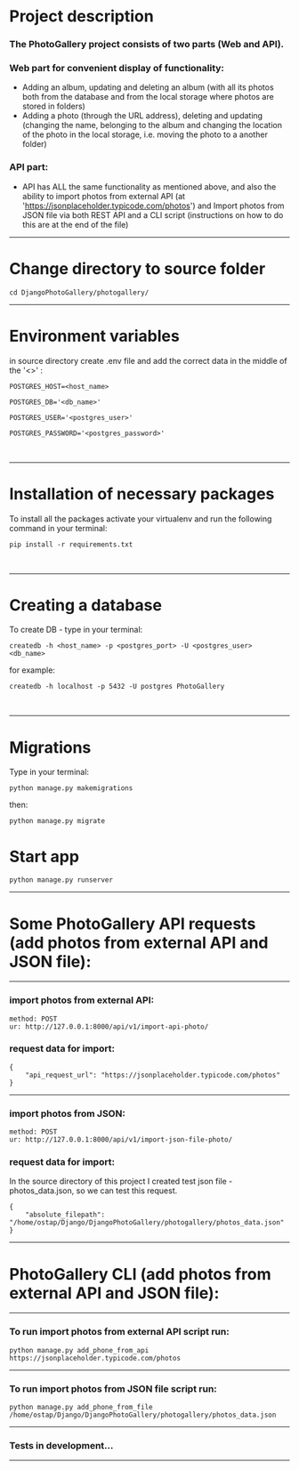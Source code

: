 # Project description

### The PhotoGallery project consists of two parts (Web and API).
### Web part for convenient display of functionality:
- Adding an album, updating and deleting an album (with all its photos both from the database and from the local storage where photos are stored in folders)
- Adding a photo (through the URL address), deleting and updating (changing the name, belonging to the album and changing the location of the photo in the local storage, i.e. moving the photo to a another folder)
### API part:
- API has ALL the same functionality as mentioned above, and also the ability to import photos from external API (at 'https://jsonplaceholder.typicode.com/photos') and Import photos from JSON file via both
REST API and a CLI script (instructions on how to do this are at the end of the file)

___
# Change directory to source folder

    cd DjangoPhotoGallery/photogallery/
___
# Environment variables

in source directory create .env file and add the correct data in the middle of the '<>' :

    POSTGRES_HOST=<host_name> 

    POSTGRES_DB='<db_name>'

    POSTGRES_USER='<postgres_user>'

    POSTGRES_PASSWORD='<postgres_password>'

<br>

___
# Installation of necessary packages


To install all the packages activate your virtualenv and run the following command in your terminal:
    
    pip install -r requirements.txt

<br>

---
# Creating a database

To create DB - type in your terminal:

    createdb -h <host_name> -p <postgres_port> -U <postgres_user> <db_name>

for example:

    createdb -h localhost -p 5432 -U postgres PhotoGallery

<br>

___

# Migrations

Type in your terminal:

    python manage.py makemigrations

then:
    
    python manage.py migrate


# Start app

    python manage.py runserver

___

# Some PhotoGallery API requests (add photos from external API and JSON file):

___

### import photos from external API: 

    method: POST 
    ur: http://127.0.0.1:8000/api/v1/import-api-photo/
    
### request data for import:

    {
        "api_request_url": "https://jsonplaceholder.typicode.com/photos"
    }
---

### import photos from JSON:

    method: POST 
    ur: http://127.0.0.1:8000/api/v1/import-json-file-photo/
    
### request data for import:

In the source directory of this project I created test json file - photos_data.json, so we can test this request.

    {
        "absolute_filepath": "/home/ostap/Django/DjangoPhotoGallery/photogallery/photos_data.json"
    }
---

# PhotoGallery CLI (add photos from external API and JSON file):

___

### To run import photos from external API script run:
    
    python manage.py add_phone_from_api https://jsonplaceholder.typicode.com/photos
---
### To run import photos from JSON file script run:
    
    python manage.py add_phone_from_file /home/ostap/Django/DjangoPhotoGallery/photogallery/photos_data.json
---

### Tests in development...

---